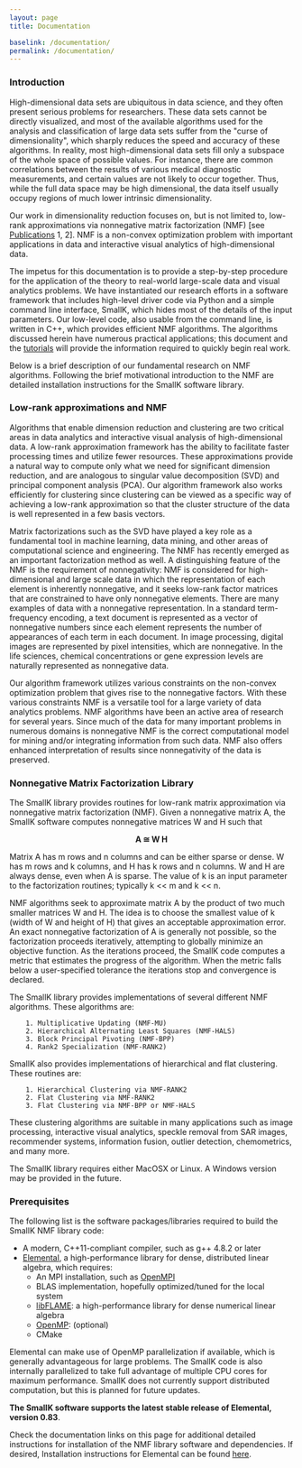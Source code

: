 ```yaml
---
layout: page
title: Documentation

baselink: /documentation/
permalink: /documentation/
---
```


### Introduction

High-dimensional data sets are ubiquitous in data science, and they often present serious problems for researchers. These data sets cannot be directly visualized, and most of the available algorithms used for the analysis and classification of large data sets suffer from the "curse of dimensionality", which sharply reduces the speed and accuracy of these algorithms. In reality, most high-dimensional data sets fill only a subspace of the whole space of possible values. For instance, there are common correlations between the results of various medical diagnostic measurements, and certain values are not likely to occur together. Thus, while the full data space may be high dimensional, the data itself usually occupy regions of much lower intrinsic dimensionality.

Our work in dimensionality reduction focuses on, but is not limited to, low-rank approximations via nonnegative matrix factorization (NMF) [see [Publications](http://smallk.github.io/publications/) 1, 2]. NMF is a non-convex optimization problem with important applications in data and interactive visual analytics of high-dimensional data. 

The impetus for this documentation is to provide a step-by-step procedure for the application of the theory to real-world large-scale data and visual analytics problems. We have instantiated our research efforts in a software framework that includes high-level driver code via Python and a simple command line interface, SmallK, which hides most of the details of the input parameters. Our low-level code, also usable from the command line, is written in C++, which provides efficient NMF algorithms. The algorithms discussed herein have numerous practical applications; this document and the [tutorials](http://smallk.github.io/documentation/tutorials/) will provide the information required to quickly begin real work.

Below is a brief description of our fundamental research on NMF algorithms. Following the brief motivational introduction to the NMF are detailed installation instructions for the SmallK software library.

### Low-rank approximations and NMF

Algorithms that enable dimension reduction and clustering are two critical areas in data analytics and interactive visual analysis of high-dimensional data. A low-rank approximation framework has the ability to facilitate faster processing times and utilize fewer resources. These approximations provide a natural way to compute only what we need for significant dimension reduction, and are analogous to singular value decomposition (SVD) and principal component analysis (PCA). Our algorithm framework also works efficiently for clustering since clustering can be viewed as a specific way of achieving a low-rank approximation so that the cluster structure of the data is well represented in a few basis vectors. 

Matrix factorizations such as the SVD have played a key role as a fundamental tool in machine learning, data mining, and other areas of computational science and engineering. The NMF has recently emerged as an important factorization method as well. A distinguishing feature of the NMF is the requirement of nonnegativity: NMF is considered for high-dimensional and large scale data in which the representation of each element is inherently nonnegative, and it seeks low-rank factor matrices that are constrained to have only nonnegative elements. There are many examples of data with a nonnegative representation. In a standard term-frequency encoding, a text document is represented as a vector of nonnegative numbers since each element represents the number of appearances of each term in each document. In image processing, digital images are represented by pixel intensities, which are nonnegative. In the life sciences, chemical concentrations or gene expression levels are naturally represented as nonnegative data.

Our algorithm framework utilizes various constraints on the non-convex optimization problem that gives rise to the nonnegative factors. With these various constraints NMF is a versatile tool for a large variety of data analytics problems. NMF algorithms have been an active area of research for several years. Since much of the data for many important problems in numerous domains is nonnegative NMF is the correct computational model for mining and/or integrating information from such data. NMF also offers enhanced interpretation of results since nonnegativity of the data is preserved.

### Nonnegative Matrix Factorization Library

The SmallK library provides routines for low-rank matrix approximation via nonnegative matrix factorization (NMF). Given a nonnegative matrix A, the SmallK software computes nonnegative matrices W and H such that

<p style="text-align: center; font-weight: bold;">A &cong; W H</p>

Matrix A has m rows and n columns and can be either sparse or dense.  W has m rows and k columns, and H has k rows and n columns. W and H are always dense, even when A is sparse.  The value of k is an input parameter to the factorization routines; typically k << m and k << n.

NMF algorithms seek to approximate matrix A by the product of two much smaller matrices W and H.  The idea is to choose the smallest value of k (width of W and height of H) that gives an acceptable approximation error.  An exact nonnegative factorization of A is generally not possible, so the factorization proceeds iteratively, attempting to globally minimize an objective function.  As the iterations proceed, the SmallK code computes a metric that estimates the progress of the algorithm.  When the metric falls below a user-specified tolerance the iterations stop and convergence is declared.

The SmallK library provides implementations of several different NMF algorithms.  These algorithms are:

		1. Multiplicative Updating (NMF-MU)
		2. Hierarchical Alternating Least Squares (NMF-HALS)
		3. Block Principal Pivoting (NMF-BPP)
		4. Rank2 Specialization (NMF-RANK2)

SmallK also provides implementations of hierarchical and flat clustering.  These routines are:

		1. Hierarchical Clustering via NMF-RANK2
		2. Flat Clustering via NMF-RANK2
		3. Flat Clustering via NMF-BPP or NMF-HALS

These clustering algorithms are suitable in many applications such as image processing, interactive visual analytics, speckle removal from SAR images, recommender systems, information fusion, outlier detection, chemometrics, and many more.
<br>The SmallK library requires either MacOSX or Linux.  A Windows version may be provided in the future.
### Prerequisites
The following list is the software packages/libraries required to build the SmallK NMF library code:

* A modern, C++11-compliant compiler, such as g++ 4.8.2 or later
* [Elemental](http://libelemental.org/), a high-performance library for dense, distributed linear algebra, which requires:
  * An MPI installation, such as [OpenMPI](http://www.open-mpi.org/software/ompi/v1.6/)
  * BLAS implementation, hopefully optimized/tuned for the local system
  * [libFLAME](http://www.cs.utexas.edu/~flame/web/libFLAME.html): a high-performance library for dense numerical linear algebra
  * [OpenMP](http://openmp.org/wp/): (optional) 
  * CMake

Elemental can make use of OpenMP parallelization if available, which is generally advantageous for large problems.  The SmallK code is also internally parallelized to take full advantage of multiple CPU cores for maximum performance.  SmallK does not currently support distributed computation, but this is planned for future updates.

<b>The SmallK software supports the latest stable release of Elemental, version 0.83</b>.

Check the documentation links on this page for additional detailed instructions for installation of the NMF library software and dependencies. If desired, Installation instructions for Elemental can be found [here](http://libelemental.org/documentation/).
